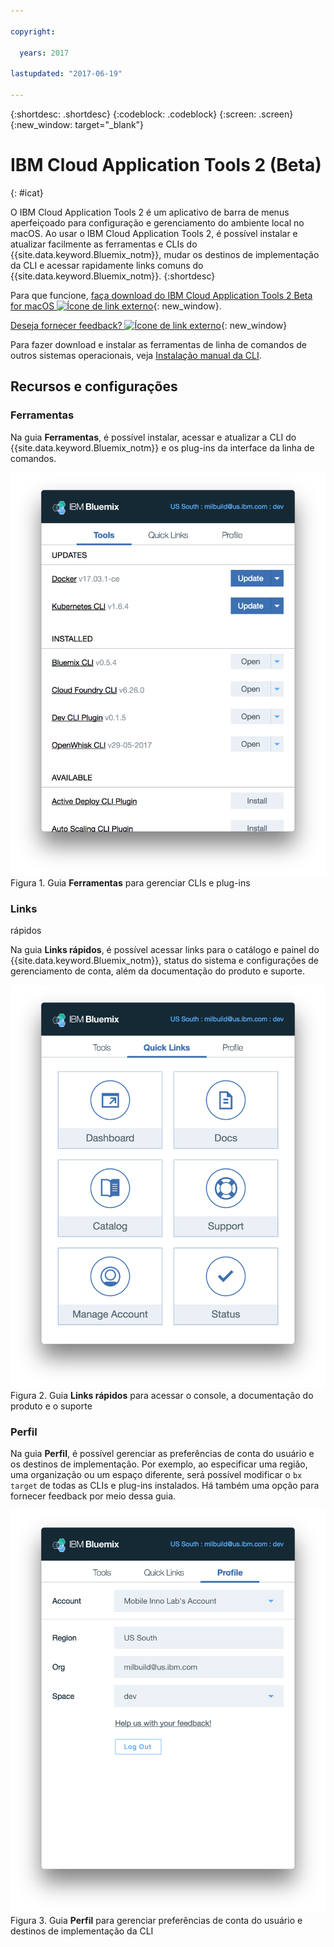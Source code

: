 ```yaml
---

copyright:

  years: 2017

lastupdated: "2017-06-19"

---
```


{:shortdesc: .shortdesc}
{:codeblock: .codeblock}
{:screen: .screen}
{:new_window: target="_blank"}

# IBM Cloud Application Tools 2 (Beta)
{: #icat}

O IBM Cloud Application Tools 2 é um aplicativo de barra de menus aperfeiçoado para configuração e gerenciamento do ambiente local no macOS. Ao usar o IBM Cloud Application Tools 2, é possível instalar e atualizar facilmente as ferramentas e CLIs do {{site.data.keyword.Bluemix_notm}}, mudar os destinos de implementação da CLI e acessar rapidamente links comuns do {{site.data.keyword.Bluemix_notm}}.
{:shortdesc}

Para que funcione, [faça download do IBM Cloud Application Tools 2 Beta for macOS ![Ícone de link externo](../icons/launch-glyph.svg)](http://ibm.biz/icat-2-download){: new_window}. 

[Deseja fornecer feedback? ![Ícone de link externo](../icons/launch-glyph.svg)](http://ibm.biz/icat-2-feedback){: new_window}

Para fazer download e instalar as ferramentas de linha de comandos de outros sistemas operacionais, veja [Instalação manual da CLI](/docs/cli/index.html).

## Recursos e configurações

### Ferramentas

Na guia **Ferramentas**, é possível instalar, acessar e atualizar a CLI do {{site.data.keyword.Bluemix_notm}} e os plug-ins da interface da linha de comandos. 

![Captura de tela da guia **Ferramentas**.](icat_tools.png "Guia Ferramentas para gerenciar CLIs e plug-ins") <br> Figura 1. Guia **Ferramentas** para gerenciar CLIs e plug-ins

### Links
rápidos

Na guia **Links rápidos**, é possível acessar links para o catálogo e painel do {{site.data.keyword.Bluemix_notm}}, status do sistema e configurações de gerenciamento de conta, além da documentação do produto e suporte. 

![Captura de tela da guia **Links rápidos**.](icat_quicklinks.png "Guia Links rápidos para acessar configurações do console, documentação do produto e suporte") <br> Figura 2. Guia **Links rápidos** para acessar o console, a documentação do produto e o suporte

### Perfil

Na guia **Perfil**, é possível gerenciar as preferências de conta do usuário e os destinos de implementação. Por exemplo, ao especificar uma região, uma organização ou um espaço diferente, será possível modificar o `bx target` de todas as CLIs e plug-ins instalados. Há também uma opção para fornecer feedback por meio dessa guia. 

![Captura de tela da guia **Perfil**.](icat_profile.png "Guia Perfil para configurações de perfil do usuário") <br> Figura 3. Guia **Perfil** para gerenciar preferências de conta do usuário e destinos de implementação da CLI

















